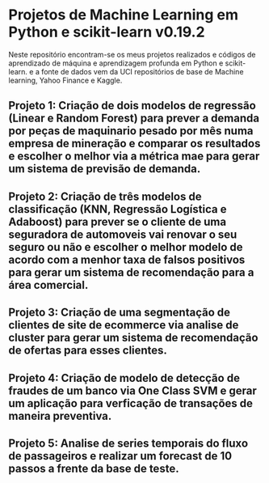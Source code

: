 # Projetos de Machine Learning em Python e scikit-learn v0.19.2

Neste repositório encontram-se os meus projetos realizados e códigos de aprendizado de máquina e aprendizagem profunda em Python e scikit-learn. e a fonte de dados vem da UCI repositórios de base de Machine learning, Yahoo Finance e Kaggle.

## Projeto 1: Criação de dois modelos de regressão (Linear e Random Forest) para prever a demanda por peças de maquinario pesado por mês numa empresa de mineração e comparar os resultados e escolher o melhor via a métrica mae para gerar um sistema de previsão de demanda.

## Projeto 2: Criação de três modelos de classificação (KNN, Regressão Logística e Adaboost) para prever se o cliente de uma seguradora de automoveis vai renovar o seu seguro ou não e escolher o melhor modelo de acordo com a menhor taxa de falsos positivos para gerar um sistema de recomendação para a área comercial.

## Projeto 3: Criação de uma segmentação de clientes de site de ecommerce via analise de cluster para gerar um sistema de recomendação de ofertas para esses clientes.

## Projeto 4: Criação de modelo de detecção de fraudes de um banco via One Class SVM e gerar um aplicação para verficação de transações de maneira preventiva.

## Projeto 5: Analise de series temporais do fluxo de passageiros e realizar um forecast de 10 passos a frente da base de teste.
